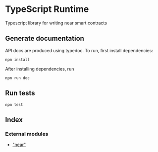 # TypeScript Runtime

Typescript library for writing near smart contracts

## Generate documentation

API docs are produced using typedoc. To run, first install dependencies:

```text
npm install
```

After installing dependencies, run

```text
npm run doc
```

## Run tests

```text
npm test
```

## Index

### External modules

* ["near"](https://github.com/nearprotocol/docs/tree/ff51fd144fbc1ae1c91dbbf019b1007f38799a6b/docs/api-documentation/runtime-ts/modules/_near_.md)

